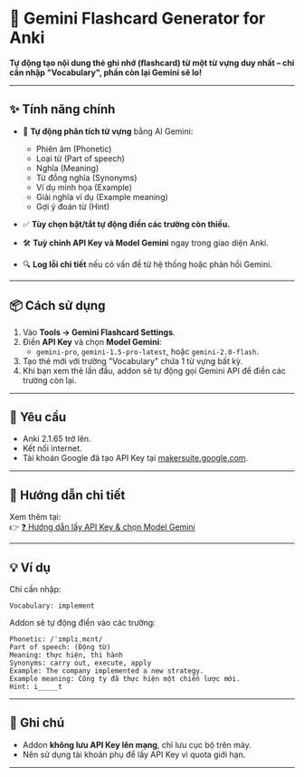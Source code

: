 # 🧠 Gemini Flashcard Generator for Anki

**Tự động tạo nội dung thẻ ghi nhớ (flashcard) từ một từ vựng duy nhất – chỉ cần nhập "Vocabulary", phần còn lại Gemini sẽ lo!**

---

## ✨ Tính năng chính

- 🔑 **Tự động phân tích từ vựng** bằng AI Gemini:
  - Phiên âm (Phonetic)
  - Loại từ (Part of speech)
  - Nghĩa (Meaning)
  - Từ đồng nghĩa (Synonyms)
  - Ví dụ minh họa (Example)
  - Giải nghĩa ví dụ (Example meaning)
  - Gợi ý đoán từ (Hint)

- ✅ **Tùy chọn bật/tắt tự động điền các trường còn thiếu.**
- 🛠️ **Tuỳ chỉnh API Key và Model Gemini** ngay trong giao diện Anki.
- 🔍 **Log lỗi chi tiết** nếu có vấn đề từ hệ thống hoặc phản hồi Gemini.

---

## 📦 Cách sử dụng

1. Vào **Tools → Gemini Flashcard Settings**.
2. Điền **API Key** và chọn **Model Gemini**:
   - `gemini-pro`, `gemini-1.5-pro-latest`, hoặc `gemini-2.0-flash`.
3. Tạo thẻ mới với trường "Vocabulary" chứa 1 từ vựng bất kỳ.
4. Khi bạn xem thẻ lần đầu, addon sẽ tự động gọi Gemini API để điền các trường còn lại.

---

## 🧩 Yêu cầu

- Anki 2.1.65 trở lên.
- Kết nối internet.
- Tài khoản Google đã tạo API Key tại [makersuite.google.com](https://makersuite.google.com/app/apikey).

---

## 🔗 Hướng dẫn chi tiết

Xem thêm tại:  
👉 [❓ Hướng dẫn lấy API Key & chọn Model Gemini](http://nguyenphanvn95.github.io/Anki/Gemini.html)

---

## 💡 Ví dụ

Chỉ cần nhập:

```
Vocabulary: implement
```

Addon sẽ tự động điền vào các trường:

```
Phonetic: /ˈɪmplɪˌmɛnt/
Part of speech: (Động từ)
Meaning: thực hiện, thi hành
Synonyms: carry out, execute, apply
Example: The company implemented a new strategy.
Example meaning: Công ty đã thực hiện một chiến lược mới.
Hint: i_____t
```

---

## 🚨 Ghi chú

- Addon **không lưu API Key lên mạng**, chỉ lưu cục bộ trên máy.
- Nên sử dụng tài khoản phụ để lấy API Key vì quota giới hạn.

---
